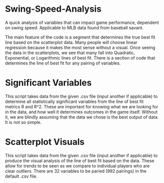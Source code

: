 # Swing-Speed-Analysis
A quick analysis of variables that can impact game performance, dependent on swing speed. Applicable to MLB data found from baseball savant.

The main feature of the code is a segment that determines the true best fit line based on the scatterplot data. Many people will choose linear regression because it makes the most sense without a visual. Once seeing the data in the scatterplots, we see that many fall into Quadratic, Exponential, or Logarithmic lines of best fit. There is a section of code that determines the line of best fit for any pairing of variables.

# Significant Variables
This script takes data from the given .csv file (input another if applicable) to determine all statistically significant variables from the line of best fit metrics R and R^2. These are important for knowing what we are looking for in the data, and how well it determines outcomes in the game itself. Without it, we are blindly assuming that the data we chose is the best output of data. It is not so simple.

# Scatterplot Visuals
This script takes data from the given .csv file (input another if applicable) to produce the visual analysis of the line of best fit based on the data. These allow for trends to be seen as we compare to individual players who are clear outliers. There are 32 variables to be paried (992 pairings) in the default .csv file.
